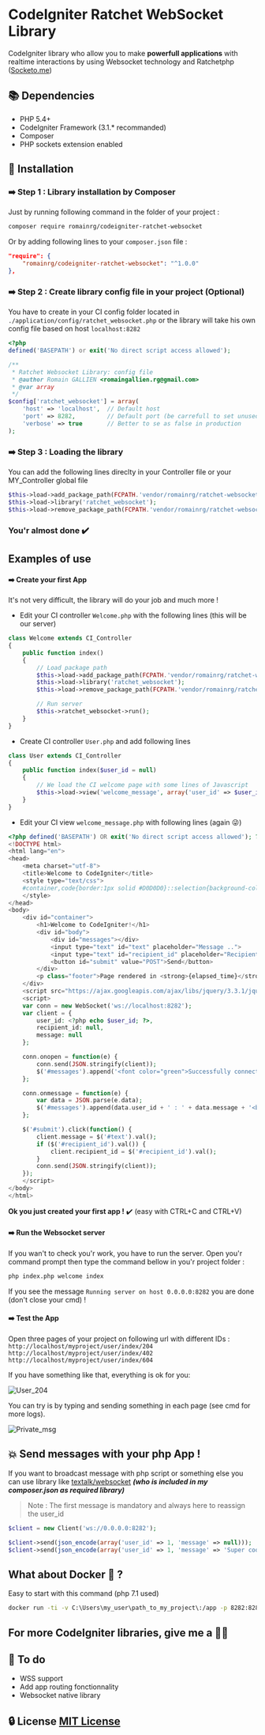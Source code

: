 # CodeIgniter Ratchet WebSocket Library
CodeIgniter library who allow you to make **powerfull applications** with realtime interactions by using Websocket technology and Ratchetphp ([Socketo.me](http://socketo.me))

## :books: Dependencies

- PHP 5.4+
- CodeIgniter Framework (3.1.* recommanded)
- Composer
- PHP sockets extension enabled

## :beginner: Installation

### :arrow_right: Step 1 : Library installation by Composer

Just by running following command in the folder of your project :
```sh
composer require romainrg/codeigniter-ratchet-websocket
```
Or by adding following lines to your `composer.json` file :
```json
"require": {
    "romainrg/codeigniter-ratchet-websocket": "^1.0.0"
},
```
### :arrow_right: Step 2 : Create library config file in your project (Optional)

You have to create in your CI config folder located in `./application/config/ratchet_websocket.php` or the library will take his own config file based on host `localhost:8282`

```php
<?php
defined('BASEPATH') or exit('No direct script access allowed');

/**
 * Ratchet Websocket Library: config file
 * @author Romain GALLIEN <romaingallien.rg@gmail.com>
 * @var array
 */
$config['ratchet_websocket'] = array(
    'host' => 'localhost',  // Default host
    'port' => 8282,         // Default port (be carrefull to set unused server port)
    'verbose' => true       // Better to se as false in production
);
```
### :arrow_right: Step 3 : Loading the library

You can add the following lines direclty in your Controller file or your MY_Controller global file

```php
$this->load->add_package_path(FCPATH.'vendor/romainrg/ratchet-websocket');
$this->load->library('ratchet_websocket');
$this->load->remove_package_path(FCPATH.'vendor/romainrg/ratchet-websocket');
```

### You'r almost done :heavy_check_mark:

## Examples of use

#### :arrow_right: Create your first App

It's not very difficult, the library will do your job and much more !
- Edit your CI controller `Welcome.php` with the following lines (this will be our server)

```php
class Welcome extends CI_Controller
{
    public function index()
    {
        // Load package path
        $this->load->add_package_path(FCPATH.'vendor/romainrg/ratchet-websocket');
        $this->load->library('ratchet_websocket');
        $this->load->remove_package_path(FCPATH.'vendor/romainrg/ratchet-websocket');

        // Run server
        $this->ratchet_websocket->run();
    }
}
```
- Create CI controller `User.php` and add following lines
```php
class User extends CI_Controller
{
    public function index($user_id = null)
    {
	    // We load the CI welcome page with some lines of Javascript
        $this->load->view('welcome_message', array('user_id' => $user_id));
    }
}
```
- Edit your CI view `welcome_message.php` with following lines (again :stuck_out_tongue_winking_eye:)
```php
<?php defined('BASEPATH') OR exit('No direct script access allowed'); ?>
<!DOCTYPE html>
<html lang="en">
<head>
    <meta charset="utf-8">
    <title>Welcome to CodeIgniter</title>
    <style type="text/css">
    #container,code{border:1px solid #D0D0D0}::selection{background-color:#E13300;color:#fff}::-moz-selection{background-color:#E13300;color:#fff}body{background-color:#fff;margin:40px;font:13px/20px normal Helvetica,Arial,sans-serif;color:#4F5155}a,h1{background-color:transparent;font-weight:400}a{color:#039}h1{color:#444;border-bottom:1px solid #D0D0D0;font-size:19px;margin:0 0 14px;padding:14px 15px 10px}code{font-family:Consolas,Monaco,Courier New,Courier,monospace;font-size:12px;background-color:#f9f9f9;color:#002166;display:block;margin:14px 0;padding:12px 10px}#body{margin:0 15px}p.footer{text-align:right;font-size:11px;border-top:1px solid #D0D0D0;line-height:32px;padding:0 10px;margin:20px 0 0}#container{margin:10px;box-shadow:0 0 8px #D0D0D0}
    </style>
</head>
<body>
    <div id="container">
        <h1>Welcome to CodeIgniter!</h1>
        <div id="body">
            <div id="messages"></div>
            <input type="text" id="text" placeholder="Message ..">
            <input type="text" id="recipient_id" placeholder="Recipient id ..">
            <button id="submit" value="POST">Send</button>
        </div>
        <p class="footer">Page rendered in <strong>{elapsed_time}</strong> seconds. <?php echo  (ENVIRONMENT === 'development') ?  'CodeIgniter Version <strong>' . CI_VERSION . '</strong>' : '' ?></p>
    </div>
    <script src="https://ajax.googleapis.com/ajax/libs/jquery/3.3.1/jquery.min.js"></script>
    <script>
    var conn = new WebSocket('ws://localhost:8282');
    var client = {
        user_id: <?php echo $user_id; ?>,
        recipient_id: null,
        message: null
    };

    conn.onopen = function(e) {
        conn.send(JSON.stringify(client));
        $('#messages').append('<font color="green">Successfully connected as user '+ client.user_id +'</font><br>');
    };

    conn.onmessage = function(e) {
        var data = JSON.parse(e.data);
        $('#messages').append(data.user_id + ' : ' + data.message + '<br>');
    };

    $('#submit').click(function() {
        client.message = $('#text').val();
        if ($('#recipient_id').val()) {
            client.recipient_id = $('#recipient_id').val();
        }
        conn.send(JSON.stringify(client));
    });
    </script>
</body>
</html>
```
**Ok you just created your first app !** :heavy_check_mark: (easy with CTRL+C and CTRL+V)
#### :arrow_right: Run the Websocket server
If you wan't to check you'r work, you have to run the server.
Open you'r command prompt then type the command bellow in you'r project folder :
```sh
php index.php welcome index
```
If you see the message `Running server on host 0.0.0.0:8282` you are done (don't close your cmd) !
#### :arrow_right: Test the App
Open three pages of your project on following url with different IDs :
`http://localhost/myproject/user/index/204`
`http://localhost/myproject/user/index/402`
`http://localhost/myproject/user/index/604`

If you have something like that, everything is ok for you:

![User_204](https://user-images.githubusercontent.com/14097222/40725234-2d7ea6aa-6423-11e8-975e-4372125c889d.PNG)

You can try is by typing and sending something in each page (see cmd for more logs).

![Private_msg](https://user-images.githubusercontent.com/14097222/40725383-961c9fd2-6423-11e8-88eb-152fa583aa14.PNG)

## :boom: Send messages with your php App !
If you want to broadcast message with php script or something else you can use library like [textalk/websocket](https://github.com/Textalk/websocket-php) ***(who is included in my composer.json as required library)***

> Note : The first message is mandatory and always here to reassign the user_id

```php
$client = new Client('ws://0.0.0.0:8282');

$client->send(json_encode(array('user_id' => 1, 'message' => null)));
$client->send(json_encode(array('user_id' => 1, 'message' => 'Super cool message to me!')));
```
## What about Docker :whale: ?

Easy to start with this command (php 7.1 used)
```sh
docker run -ti -v C:\Users\my_user\path_to_my_project\:/app -p 8282:8282 -w /app php:7.1-cli sh -c "php index.php welcome index"
```

## For more CodeIgniter libraries, give me a :beer::grin:

## :construction: To do
 - WSS support
 - Add app routing fonctionnality
 - Websocket native library

## :lock: License [MIT License](http://opensource.org/licenses/MIT)
